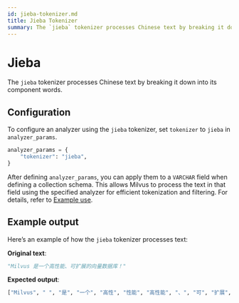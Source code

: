 ```yaml
---
id: jieba-tokenizer.md
title: Jieba​ Tokenizer
summary: The `jieba` tokenizer processes Chinese text by breaking it down into its component words.​
---
```


# Jieba​

The `jieba` tokenizer processes Chinese text by breaking it down into its component words.​

## Configuration​

To configure an analyzer using the `jieba` tokenizer, set `tokenizer` to `jieba` in `analyzer_params`.​

```Python
analyzer_params = {​
    "tokenizer": "jieba",​
}​
```

After defining `analyzer_params`, you can apply them to a `VARCHAR` field when defining a collection schema. This allows Milvus to process the text in that field using the specified analyzer for efficient tokenization and filtering. For details, refer to [Example use](analyzer-overview.md).​

## Example output​

Here’s an example of how the `jieba` tokenizer processes text:​

**Original text**:​

```Python
"Milvus 是一个高性能、可扩展的向量数据库！"​
```

**Expected output**:​

```Python
["Milvus", " ", "是", "一个", "高性", "性能", "高性能", "、", "可", "扩展", "的", "向量", "数据", "据库", "数据库", "！"]​
```